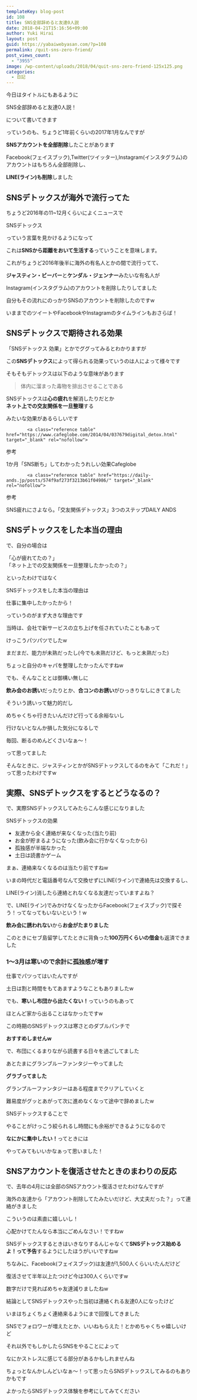 ```yaml
---
templateKey: blog-post
id: 108
title: SNS全部辞めると友達0人説
date: 2018-04-21T15:16:56+09:00
author: Yuki Hirai
layout: post
guid: https://yabaiwebyasan.com/?p=108
permalink: /quit-sns-zero-friend/
post_views_count:
  - "3955"
image: /wp-content/uploads/2018/04/quit-sns-zero-friend-125x125.png
categories:
  - 日記
---
```

今日はタイトルにもあるように

<span class="sobig">SNS全部辞めると友達0人説！</span>

について書いてきます

っていうのも、ちょうど1年前くらいの2017年1月なんですが

<span class="big"><b>SNSアカウントを全部削除</b></span>したことがあります

Facebook(フェイスブック),Twitter(ツイッター),Instagram(インスタグラム)のアカウントはもちろん全部削除し、

**LINE(ライン)も削除**しました

## SNSデトックスが海外で流行ってた

ちょうど2016年の11~12月くらいによくニュースで

<span class="sobig">SNSデトックス</span>

っていう言葉を見かけるようになって

これは**SNSから距離をおいて生活する**っていうことを意味します。

これがちょうど2016年後半に海外の有名人とかの間で流行ってて、

**ジャスティン・ビーバー**と**ケンダル・ジェンナー**みたいな有名人が

<span class="big">Instagram(インスタグラム)のアカウントを削除</span>したりしてました

自分もその流れにのっかりSNSのアカウントを削除したのですw

いままでのツイートやFacebookやInstagramのタイムラインもおさらば！

## SNSデトックスで期待される効果

「SNSデトックス 効果」とかでググってみるとわかりますが

この**SNSデトックス**によって得られる効果っていうのは人によって様々です

そもそもデトックスは以下のような意味があります

<blockquote cite="https://ja.wikipedia.org/wiki/%E3%83%87%E3%83%88%E3%83%83%E3%82%AF%E3%82%B9">
  <p>
    体内に溜まった毒物を排出させることである
  </p>
</blockquote>

SNSデトックスは**心の疲れ**を解消したりだとか  
**ネット上での交友関係を一旦整理**する

みたいな効果があるらしいです


			<a class="reference table" href="https://www.cafeglobe.com/2014/04/037679digital_detox.html" target="_blank" rel="nofollow"> 

<div class="tbcell">
  参考
</div>

<p class="tbcell">
  1か月「SNS断ち」してわかったうれしい効果<span>Cafeglobe</span>
</p></a> 


			<a class="reference table" href="https://daily-ands.jp/posts/574f9af273f3213b61f04986/" target="_blank" rel="nofollow"> 

<div class="tbcell">
  参考
</div>

<p class="tbcell">
  SNS疲れにさよなら。「交友関係デトックス」3つのステップ<span>DAILY ANDS</span>
</p></a> 

## SNSデトックスをした本当の理由

で、自分の場合は

「心が疲れてたの？」  
「ネット上での交友関係を一旦整理したかったの？」

といったわけではなく

SNSデトックスをした本当の理由は

<span class="sobig">仕事に集中したかったから！</span>

っていうのがまず大きな理由です

当時は、会社で新サービスの立ち上げを任されていたこともあって

けっこうパツパツでしたw

まだまだ、能力が未熟だったし(今でも未熟だけど、もっと未熟だった)

ちょっと自分のキャパを整理したかったんですねw

でも、そんなこととは御構い無しに

**飲み会のお誘い**だったりとか、**合コンのお誘い**がひっきりなしにきてました

そういう誘いって魅力的だし

めちゃくちゃ行きたいんだけど行ってる余裕ないし

行けないとなんか損した気分になるしで

<span class="sobig">毎回、断るのめんどくさいなぁ〜！</span>

って思ってました

そんなときに、ジャスティンとかがSNSデトックスしてるのをみて<span class="big">「これだ！」</span>って思ったわけですw

## 実際、SNSデトックスをするとどうなるの？

で、実際SNSデトックスしてみたらこんな感じになりました

<div class="sng-box box32">
  <div class="box-title">
    SNSデトックスの効果
  </div>
  
  <div class="li-niku li-mainbdr main-c-before">
    <ul>
      <li>
        友達から全く連絡が来なくなった(当たり前)
      </li>
      <li>
        お金が貯まるようになった(飲み会に行かなくなったから)
      </li>
      <li>
        孤独感が半端なかった
      </li>
      <li>
        土日は読書かゲーム
      </li>
    </ul>
  </div>
</div>

まぁ、連絡来なくなるのは当たり前ですねw

いまの時代だと電話番号なんて交換せずにLINE(ライン)で連絡先は交換するし、

LINE(ライン)消したら連絡とれなくなる友達だっていますよね？

で、LINE(ライン)でみかけなくなったからFacebook(フェイスブック)で探そう！ってなってもいないという！w

**飲み会に誘われない**から**お金がたまりました**

このときにセブ島留学してたときに背負った**100万円くらいの借金**も返済できました

### 1〜3月は寒いので余計に孤独感が増す

仕事でパツってはいたんですが

土日は割と時間をもてあますようなこともありましたw

でも、<span class="big"><b>寒いし布団から出たくない！</b></span>っていうのもあって

ほとんど家から出ることはなかったですw

この時期のSNSデトックスは寒さとのダブルパンチで

<span class="big"><b>おすすめしませんw</b></span>

で、布団にくるまりながら読書する日々を過ごしてました

あとたまにグランブルーファンタジーやってました

<span class="sobig"><b>グラブってました</b></span>

グランブルーファンタジーはある程度までクリアしていくと

難易度がグッとあがって次に進めなくなって途中で辞めましたw

SNSデトックスすることで

やることがけっこう絞られるし時間にも余裕ができるようになるので

<span class="sobig"><b>なにかに集中したい！</b></span>ってときには

やってみてもいいかなぁって思いました！

## SNSアカウントを復活させたときのまわりの反応

で、去年の4月には全部のSNSアカウント復活させたわけなんですが

海外の友達から「アカウント削除してたみたいだけど、大丈夫だった？」って連絡がきました

こういうのは素直に嬉しいし！

心配かけてたんなら本当にごめんなさい！ですねw

SNSデトックスするときはいきなりするんじゃなくて<span class="big"><b>SNSデトックス始めるよ！って予告</b></span>するようにしたほうがいいですねw

ちなみに、Facebook(フェイスブック)は友達が1,500人くらいいたんだけど

復活させて半年以上たつけど今は300人くらいですw

数字だけで見れば<span class="big">めちゃ友達減りましたねw</span>

結論としてSNSデトックスやった当初は連絡くれる友達0人になったけど

いまはちょくちょく連絡来るようにまで回復してきました

SNSでフォロワーが増えたとか、いいねもらえた！とかめちゃくちゃ嬉しいけど

それ以外でもしかしたらSNSをやることによって

なにかストレスに感じてる部分があるかもしれませんね

ちょっとなんかしんどいなぁ〜！って思ったらSNSデトックスしてみるのもありかもです

よかったらSNSデトックス体験を参考にしてみてください